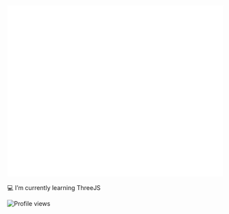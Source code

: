 <div align="center">
	<p>
		<img src="https://raw.githubusercontent.com/ViniciusFXavier/ViniciusFXavier/master/header.svg" width="800" height="400">
	</p>
</div>

<p>
	💻 I’m currently learning ThreeJS
</p>

<p align="left">
  <img src="https://komarev.com/ghpvc/?username=ViniciusFXavier" alt="Profile views" />
</p>

<!--
**ViniciusFXavier/ViniciusFXavier** is a ✨ _special_ ✨ repository because its `README.md` (this file) appears on your GitHub profile.

Here are some ideas to get you started:

- 🔭 I’m currently working on ...
- 🌱 I’m currently learning ...
- 👯 I’m looking to collaborate on ...
- 🤔 I’m looking for help with ...
- 💬 Ask me about ...
- 📫 How to reach me: ...
- 😄 Pronouns: ...
- ⚡ Fun fact: ...
-->
